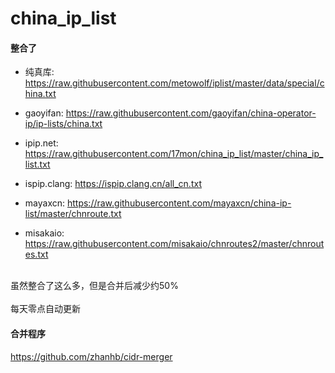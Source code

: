 # china_ip_list

#### 整合了

- 纯真库: https://raw.githubusercontent.com/metowolf/iplist/master/data/special/china.txt

- gaoyifan: https://raw.githubusercontent.com/gaoyifan/china-operator-ip/ip-lists/china.txt

- ipip.net: https://raw.githubusercontent.com/17mon/china_ip_list/master/china_ip_list.txt

- ispip.clang: https://ispip.clang.cn/all_cn.txt

- mayaxcn: https://raw.githubusercontent.com/mayaxcn/china-ip-list/master/chnroute.txt

- misakaio: https://raw.githubusercontent.com/misakaio/chnroutes2/master/chnroutes.txt

<br/>
虽然整合了这么多，但是合并后减少约50%
<br/>
<br/>
每天零点自动更新

#### 合并程序

https://github.com/zhanhb/cidr-merger


